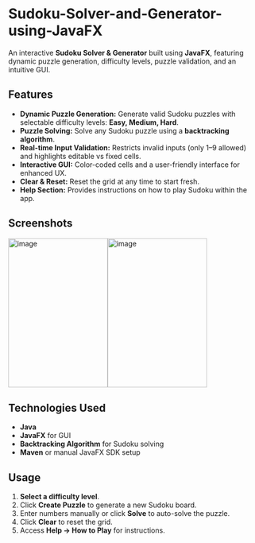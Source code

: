 # Sudoku-Solver-and-Generator-using-JavaFX

An interactive **Sudoku Solver & Generator** built using **JavaFX**, featuring dynamic puzzle generation, difficulty levels, puzzle validation, and an intuitive GUI.


## Features

- **Dynamic Puzzle Generation:** Generate valid Sudoku puzzles with selectable difficulty levels: **Easy, Medium, Hard**.  
- **Puzzle Solving:** Solve any Sudoku puzzle using a **backtracking algorithm**.  
- **Real-time Input Validation:** Restricts invalid inputs (only 1–9 allowed) and highlights editable vs fixed cells.  
- **Interactive GUI:** Color-coded cells and a user-friendly interface for enhanced UX.  
- **Clear & Reset:** Reset the grid at any time to start fresh.  
- **Help Section:** Provides instructions on how to play Sudoku within the app.


## Screenshots
<img width="200" height="300" alt="image" src="https://github.com/user-attachments/assets/ce8d47e2-f69d-4ba2-ba2a-8bdfa8bcd81f" /><img width="200" height="300" alt="image" src="https://github.com/user-attachments/assets/fa589791-0fa7-4070-bfd6-5139eb764964" />


## Technologies Used

- **Java**  
- **JavaFX** for GUI  
- **Backtracking Algorithm** for Sudoku solving  
- **Maven** or manual JavaFX SDK setup  

## Usage

1. **Select a difficulty level**.  
2. Click **Create Puzzle** to generate a new Sudoku board.  
3. Enter numbers manually or click **Solve** to auto-solve the puzzle.  
4. Click **Clear** to reset the grid.  
5. Access **Help → How to Play** for instructions.

